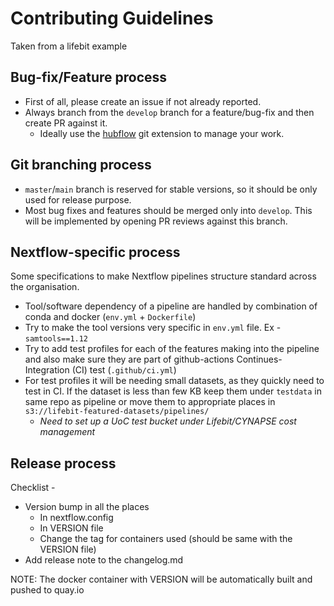 # Contributing Guidelines

Taken from a lifebit example

## Bug-fix/Feature process

* First of all, please create an issue if not already reported.
* Always branch from the `develop` branch for a feature/bug-fix and then create PR against it.
  * Ideally use the [hubflow](https://datasift.github.io/gitflow/TheHubFlowTools.html) git extension to manage your work.

## Git branching process

* `master`/`main` branch is reserved for stable versions, so it should be only used for release purpose.
* Most bug fixes and features should be merged only into `develop`. This will be implemented by opening PR reviews against this branch.

## Nextflow-specific process

Some specifications to make Nextflow pipelines structure standard across the organisation.
 
* Tool/software dependency of a pipeline are handled by combination of conda and docker (`env.yml` + `Dockerfile`)
* Try to make the tool versions very specific in `env.yml` file. Ex - `samtools==1.12`
* Try to add test profiles for each of the features making into the pipeline and also make sure they are part of github-actions Continues-Integration (CI) test (`.github/ci.yml`)
* For test profiles it will be needing small datasets, as they quickly need to test in CI. If the dataset is less than few KB keep them under `testdata` in same repo as pipeline or move them to appropriate places in `s3://lifebit-featured-datasets/pipelines/`
  * *Need to set up a UoC test bucket under Lifebit/CYNAPSE cost management*

## Release process

Checklist - 
* Version bump in all the places
  * In nextflow.config
  * In VERSION file
  * Change the tag for containers used (should be same with the VERSION file)
* Add release note to the changelog.md

NOTE: The docker container with VERSION will be automatically built and pushed to quay.io 
